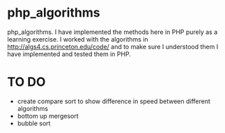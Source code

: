 php_algorithms
==============

php_algorithms. I have implemented the methods here in PHP purely as a learning exercise.
I worked with the algorithms in http://algs4.cs.princeton.edu/code/ and to make sure I understood
them I have implemented and tested them in PHP.



TO DO 
============

* create compare sort to show difference in speed between different algorithms
* bottom up mergesort
* bubble sort
